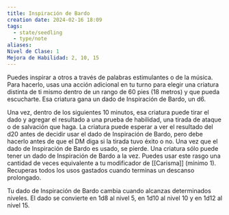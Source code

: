 ```yaml
---
title: Inspiración de Bardo
creation date: 2024-02-16 18:09
tags:
  - state/seedling
  - type/note
aliases: 
Nivel de Clase: 1
Mejora de Habilidad: 2, 10, 15
---
```

Puedes inspirar a otros a través de palabras estimulantes o de la música. Para hacerlo, usas una
acción adicional en tu turno para elegir una criatura distinta de ti mismo dentro de un rango de 60
pies (18 metros) y que pueda escucharte. Esa criatura gana un dado de Inspiración de Bardo, un d6.

Una vez, dentro de los siguientes 10 minutos, esa criatura puede tirar el dado y agregar el resultado a una prueba de habilidad, una tirada de ataque o de salvación que haga. 
La criatura puede esperar a ver el resultado del d20 antes de decidir usar el dado de Inspiración de Bardo, pero debe hacerlo antes de que el DM diga si la tirada tuvo éxito o no. 
Una vez que el dado de Inspiración de Bardo es usado, se pierde. Una criatura sólo puede tener un dado de Inspiración de Bardo a la vez. Puedes usar este rasgo una cantidad de veces equivalente a tu modificador de [[Carisma]] (mínimo 1).
Recuperas todos los usos gastados cuando terminas un descanso prolongado.

Tu dado de Inspiración de Bardo cambia cuando alcanzas determinados niveles. El dado se convierte en 1d8 al nivel 5, en 1d10 al nivel 10 y en 1d12 al nivel 15.

